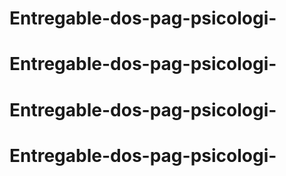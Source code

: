 # Entregable-dos-pag-psicologi-
# Entregable-dos-pag-psicologi-
# Entregable-dos-pag-psicologi-
# Entregable-dos-pag-psicologi-
